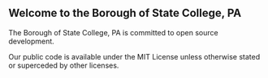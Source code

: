 ## Welcome to the Borough of State College, PA

The Borough of State College, PA is committed to open source development.  

Our public code is available under the MIT License unless otherwise stated or superceded by other licenses.
